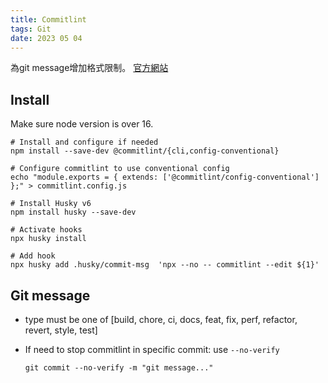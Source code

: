 ```yaml
---
title: Commitlint
tags: Git
date: 2023 05 04
---
```

<!-- # Commitlint -->

為git message增加格式限制。
[官方網站](https://commitlint.js.org/#/)

## Install
Make sure node version is over 16.

```bash!=
# Install and configure if needed
npm install --save-dev @commitlint/{cli,config-conventional}

# Configure commitlint to use conventional config
echo "module.exports = { extends: ['@commitlint/config-conventional'] };" > commitlint.config.js

# Install Husky v6
npm install husky --save-dev

# Activate hooks
npx husky install

# Add hook
npx husky add .husky/commit-msg  'npx --no -- commitlint --edit ${1}'
```

## Git message
- type must be one of [build, chore, ci, docs, feat, fix, perf, refactor, revert, style, test]

- If need to stop commitlint in specific commit:
use `--no-verify`
    ```bash!=
    git commit --no-verify -m "git message..."
    ```
